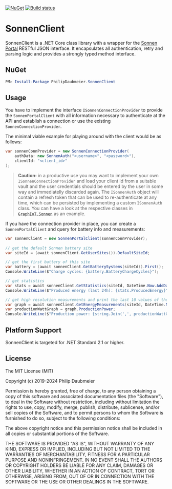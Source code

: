 ﻿[![NuGet](http://img.shields.io/nuget/v/PhilipDaubmeier.SonnenClient.svg?style=flat-square)](https://www.nuget.org/packages/PhilipDaubmeier.SonnenClient/)
[![Build status](https://ci.appveyor.com/api/projects/status/mj67oe2c9wfkv2ld/branch/master?svg=true)](https://ci.appveyor.com/project/philipdaubmeier/graphiot/branch/master)

# SonnenClient

SonnenClient is a .NET Core class library with a wrapper for the [Sonnen Portal](https://account.sonnen.de/) RESTful JSON interface. It encapsulates all authentication, retry and parsing logic and provides a strongly typed method interface.

## NuGet

```powershell
PM> Install-Package PhilipDaubmeier.SonnenClient
```

## Usage

You have to implement the interface `ISonnenConnectionProvider` to provide the `SonnenPortalClient` with all information necessary to authenticate at the API and establish a connection or use the existing `SonnenConnectionProvider`.

The minimal viable example for playing around with the client would be as follows:

```csharp
var sonnenConnProvider = new SonnenConnectionProvider(
    authData: new SonnenAuth("<username>", "<password>"),
    clientId: "<client_id>"
);
```

> **Caution:** in a productive use you may want to implement your own `ISonnenConnectionProvider` and load your client id from a suitable vault and the user credentials should be entered by the user in some way and immediatelly discarded again. The `ISonnenAuth` object will contain a refresh token that can be used to re-authenticate at any time, which can be persisted by implementing a custom `ISonnenAuth` class. You can have a look at the respective classes in [`GraphIoT.Sonnen`](../GraphIoT.Sonnen/Config) as an example.

If you have the connection provider in place, you can create a `SonnenPortalClient` and query for battery info and measurements:

```csharp
var sonnenClient = new SonnenPortalClient(sonnenConnProvider);
            
// get the default Sonnen battery site
var siteId = (await sonnenClient.GetUserSites()).DefaultSiteId;

// get the first battery of this site
var battery = (await sonnenClient.GetBatterySystems(siteId)).First();
Console.WriteLine($"Charge cycles: {battery.BatteryChargeCycles}");

// get statistics
var stats = await sonnenClient.GetStatistics(siteId, DateTime.Now.AddDays(-1), DateTime.Now);
Console.WriteLine($"Produced energy (last 24h): {stats.ProducedEnergy}");

// get high resolution measurements and print the last 10 values of the time series
var graph = await sonnenClient.GetEnergyMeasurements(siteId, DateTime.Now.AddDays(-1), DateTime.Now);
var productionWattGraph = graph.ProductionPower;
Console.WriteLine($"Production power: {string.Join(',', productionWattGraph.TakeLast(10))}");
```

## Platform Support

SonnenClient is targeted for .NET Standard 2.1 or higher.

## License

The MIT License (MIT)

Copyright (c) 2019-2024 Philip Daubmeier

Permission is hereby granted, free of charge, to any person obtaining a copy
of this software and associated documentation files (the "Software"), to deal
in the Software without restriction, including without limitation the rights
to use, copy, modify, merge, publish, distribute, sublicense, and/or sell
copies of the Software, and to permit persons to whom the Software is
furnished to do so, subject to the following conditions:

The above copyright notice and this permission notice shall be included in all
copies or substantial portions of the Software.

THE SOFTWARE IS PROVIDED "AS IS", WITHOUT WARRANTY OF ANY KIND, EXPRESS OR
IMPLIED, INCLUDING BUT NOT LIMITED TO THE WARRANTIES OF MERCHANTABILITY,
FITNESS FOR A PARTICULAR PURPOSE AND NONINFRINGEMENT. IN NO EVENT SHALL THE
AUTHORS OR COPYRIGHT HOLDERS BE LIABLE FOR ANY CLAIM, DAMAGES OR OTHER
LIABILITY, WHETHER IN AN ACTION OF CONTRACT, TORT OR OTHERWISE, ARISING FROM,
OUT OF OR IN CONNECTION WITH THE SOFTWARE OR THE USE OR OTHER DEALINGS IN THE
SOFTWARE.
